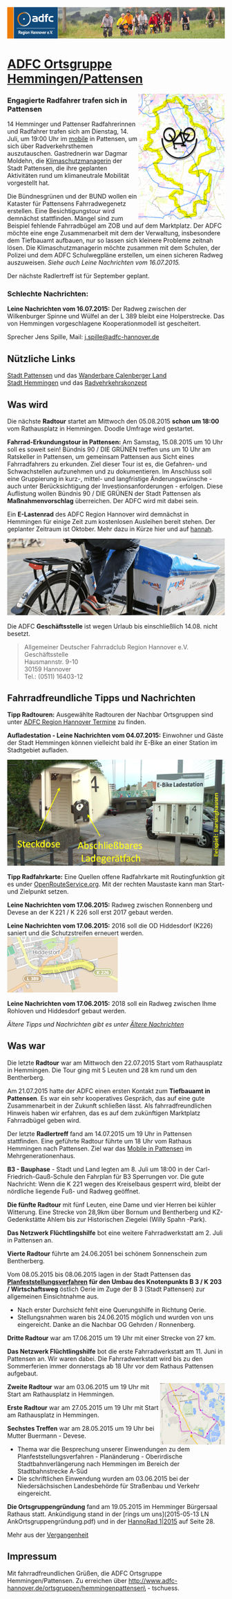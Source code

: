 [![](banner.png)](http://www.adfc-hannover.de/)

# [ADFC Ortsgruppe Hemmingen/Pattensen](http://adfc-hemmingen-pattensen.github.io/)


<img src="smiley2.png" alt="" style="float:right;"/>

### Engagierte Radfahrer trafen sich in Pattensen
14 Hemminger und Pattenser Radfahrerinnen und Radfahrer trafen sich am Dienstag, 14. Juli, um 19:00 Uhr im [mobile](http://mobile-pattensen.de/) in Pattensen, um sich über Radverkehrsthemen auszutauschen. 
Gastrednerin war Dagmar Moldehn, die [Klimaschutzmanagerin](http://www.pattensen.de/Default.aspx?tabid=7070) der Stadt Pattensen, die ihre geplanten Aktivitäten rund um klimaneutrale Mobilität vorgestellt hat.

Die Bündnesgrünen und der BUND wollen ein Kataster für Pattensens Fahrradwegenetz erstellen. Eine Besichtigungstour wird demnächst stattfinden. Mängel sind zum Beispiel fehlende Fahrradbügel am ZOB und auf dem Marktplatz.  Der ADFC möchte eine enge Zusammenarbeit mit dem der Verwaltung, insbesondere dem Tiefbauamt aufbauen, nur so lassen sich kleinere Probleme zeitnah lösen. Die Klimaschutzmanagerin möchte zusammen mit dem Schulen, der Polizei und dem ADFC Schulwegpläne erstellen, um einen sicheren Radweg auszuweisen.
*Siehe auch Leine Nachrichten vom 16.07.2015.*

Der nächste Radlertreff ist für September geplant. 

### **Schlechte Nachrichten:** 

**Leine Nachrichten vom 16.07.2015:** Der Radweg zwischen der Wilkenburger Spinne und Wülfel an der L 389  bleibt eine Holperstrecke. Das von Hemmingen vorgeschlagene Kooperationmodell ist gescheitert.

Sprecher Jens Spille, Mail: <j.spille@adfc-hannover.de>

## Nützliche Links

[Stadt Pattensen](http://www.pattensen.de/) und das [Wanderbare Calenberger Land](http://www.pattensen.de/Default.aspx?tabid=3110)  
[Stadt Hemmingen](https://www.stadthemmingen.de/) und das [Radvehrkehrskonzept](https://www.stadthemmingen.de/portal/seiten/radverkehrskonzept-der-stadt-hemmingen-907000093-22500.html)  

## Was wird

Die nächste **Radtour** startet am Mittwoch den 05.08.2015 **schon um 18:00** vom Rathausplatz in Hemmingen. Doodle Umfrage wird gestartet.

**Fahrrad-Erkundungstour in Pattensen:** Am Samstag, 15.08.2015 um 10 Uhr soll es soweit sein! Bündnis 90 / DIE GRÜNEN treffen uns um 10 Uhr
am Ratskeller in Pattensen, um gemeinsam Pattensen aus Sicht eines
Fahrradfahrers zu erkunden. Ziel dieser Tour ist es, die Gefahren- und
Schwachstellen aufzunehmen und zu dokumentieren. Im Anschluss soll eine
Gruppierung in kurz-, mittel- und langfristige Änderungswünsche - auch
unter Berücksichtigung der Investionsanforderungen - erfolgen. Diese
Auflistung wollen Bündnis 90 / DIE GRÜNEN der Stadt Pattensen als **Maßnahmenvorschlag**
überreichen. Der ADFC wird mit dabei sein.


Ein **E-Lastenrad** des ADFC Region Hannover wird demnächst in Hemmingen für einige Zeit zum kostenlosen Ausleihen bereit stehen. Der geplanter Zeitraum ist Oktober. Mehr dazu in Kürze hier und auf [hannah](http://www.hannah-lastenrad.de/). 

![](hannah.png)


Die ADFC **Geschäftsstelle** ist wegen Urlaub bis einschließlich 14.08. nicht besetzt.

> Allgemeiner Deutscher Fahrradclub Region Hannover  e.V.  
> Geschäftsstelle  
> Hausmannstr. 9-10  
> 30159 Hannover  
> Tel.: (0511) 16403-12 

## Fahrradfreundliche Tipps und Nachrichten

**Tipp Radtouren:** Ausgewählte Radtouren der Nachbar Ortsgruppen sind  unter [ADFC Region Hannover Termine](http://www.adfc-hannover.de/termine/) zu finden.

**Aufladestation - Leine Nachrichten vom 04.07.2015:** Einwohner und Gäste der Stadt Hemmingen können vielleicht bald ihr E-Bike an einer Station im Stadtgebiet aufladen.

![](Ladestation.png)

**Tipp Radfahrkarte:** Eine Quellen offene Radfahrkarte mit Routingfunktion git es under [OpenRouteService.org](http://bit.ly/1cEUTze). Mit der rechten Maustaste kann man Start- und Zielpunkt setzen.

**Leine Nachrichten vom 17.06.2015:** Radweg zwischen Ronnenberg und Devese an der K 221 / K 226 soll erst 2017 gebaut werden.

**Leine Nachrichten vom 17.06.2015:** 2016 soll die OD Hiddesdorf (K226) saniert  und die Schutzstreifen erneuert werden.  
![K226 Ost](k226ost.png)

**Leine Nachrichten vom 17.06.2015:** 2018 soll ein Radweg zwischen Ihme Rohloven und Hiddesdorf gebaut werden.

*Ältere Tipps und Nachrichten gibt es unter [Ältere Nachrichten](alteNews.html)*


## Was war

Die letzte **Radtour** war am Mittwoch den 22.07.2015 Start vom Rathausplatz in Hemmingen. Die Tour ging mit 5 Leuten und 28 km rund um den Bentherberg.

Am 21.07.2015 hatte der ADFC einen ersten Kontakt zum **Tiefbauamt in Pattensen**. Es war ein sehr kooperatives Gespräch, das auf eine gute Zusammenarbeit in der Zukunft schließen lässt. Als fahrradfreundlichen Hinweis haben wir erfahren, das es auf dem zukünftigen Marktplatz Fahrradbügel geben wird.

Der letzte **Radlertreff** fand am 14.07.2015 um 19 Uhr in Pattensen stattfinden. Eine geführte Radtour führte um 18 Uhr vom Rathaus Hemmingen nach Pattensen. Ziel war das [Mobile in Pattensen](http://mobile-pattensen.de/) im Mehrgenerationenhaus.

**B3 - Bauphase** - Stadt und Land legten am 8. Juli um 18:00 in der Carl-Friedrich-Gauß-Schule den Fahrplan für B3 Sperrungen vor. Die gute Nachricht: Wenn die K 221 wegen des Kreiselbaus gesperrt wird, bleibt der nördliche liegende Fuß- und Radweg geöffnet. 

**Die fünfte Radtour** mit fünf Leuten, eine Dame und vier Herren bei kühler Witterung. Eine Strecke von 28,9km über Bornum und Bentherberg und KZ-Gedenkstätte Ahlem bis zur Historischen Ziegelei (Willy Spahn -Park).

**Das Netzwerk Flüchtlingshilfe** bot eine weitere Fahrradwerkstatt am 2. Juli in Pattensen an.

**Vierte Radtour** führte am 24.06.2051 bei schönem Sonnenschein zum Bentherberg.

Vom 08.05.2015 bis 08.06.2015 lagen in der Stadt Pattensen das **[Planfeststellungsverfahren](http://www.hannover.de/Leben-in-der-Region-Hannover/Verwaltungen-Kommunen/Bekanntmachungen-Ausschreibungen/Amtliche-Bekanntmachungen/Planfeststellungsverfahrens-f%C3%BCr-den-Umbau-des-Knotenpunkts-B-3-K-203-Wirtschaftsweg-%C3%B6stlich-Oerie-im-Zuge-der-B-3-Stadt-Pattensen) für den Umbau des Knotenpunkts B 3 / K 203 / Wirtschaftsweg** östlich Oerie im Zuge der B 3 (Stadt Pattensen) zur allgemeinen Einsichtnahme aus. 

- Nach erster Durchsicht fehlt eine Querungshilfe in Richtung Oerie.  
- Stellungsnahmen waren bis 24.06.2015 möglich und wurden von uns eingereicht. Danke an die Nachbar OG Gehrden / Ronnenberg.

**Dritte Radtour** war am 17.06.2015 um 19 Uhr mit einer Strecke von 27 km. 

**Das Netzwerk Flüchtlingshilfe** bot die erste Fahrradwerkstatt am 11. Juni in Pattensen an. Wir waren dabei.
Die Fahrradwerkstatt wird bis zu den Sommerferien immer donnerstags ab 18 Uhr vor dem Rathaus Pattensen aufgebaut. 

<img src="Route2.png" alt="Route#2" style="float:right;"/>

**Zweite Radtour** war am 03.06.2015 um 19 Uhr mit Start am Rathausplatz in Hemmingen. 

**Erste Radtour** war am 27.05.2015 um 19 Uhr mit Start am Rathausplatz in Hemmingen.

**Sechstes Treffen** war am 28.05.2015 um 19 Uhr bei Mutter Buermann - Devese. 

-  Thema war die Besprechung unserer Einwendungen zu dem Planfeststellungsverfahren - Planänderung - Oberirdische Stadtbahnverlängerung nach Hemmingen  im Bereich der Stadtbahnstrecke A-Süd  
- Die schriftlichen Einwendung wurden am 03.06.2015 bei der Niedersächsischen Landesbehörde für Straßenbau und Verkehr eingereicht.

**Die Ortsgruppengründung** fand am 19.05.2015 im Hemminger Bürgersaal Rathaus statt. Ankündigung stand in der [rings um uns](2015-05-13 LN AnkOrtsgruppengründung.pdf) und in der [HannoRad 1|2015](http://www.adfc-hannover.de/hannorad/) auf Seite 28.

Mehr aus der [Vergangenheit](waswar.html)

## Impressum

Mit fahrradfreundlichen Grüßen, die ADFC Ortsgruppe Hemmingen/Pattensen. Zu erreichen über <http://www.adfc-hannover.de/ortsgruppen/hemmingenpattensen\> - tschuess. 

